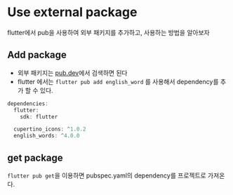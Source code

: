 # Use external package

flutter에서 pub을 사용하여 외부 패키지를 추가하고, 사용하는 방법을 알아보자

## Add package

- 외부 패키지는 [pub.dev](https://pub.dev/)에서 검색하면 된다
- flutter 에서는 `flutter pub add english_word` 를 사용해서 dependency를 추가 할 수 있다.

```Dart
dependencies:
  flutter:
    sdk: flutter

  cupertino_icons: ^1.0.2
  english_words: ^4.0.0
```

## get package

`flutter pub get`을 이용하면 pubspec.yaml의 dependency를 프로젝트로 가져온다.
